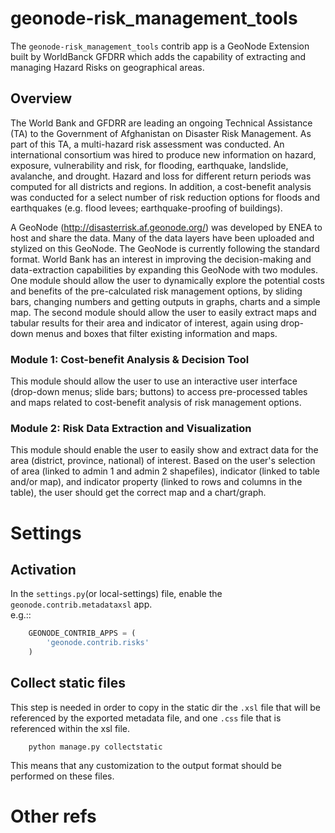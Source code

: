 # geonode-risk_management_tools
The ``geonode-risk_management_tools`` contrib app is a GeoNode Extension built by WorldBanck GFDRR which adds the capability of extracting and managing Hazard Risks on geographical areas.

## Overview
The World Bank and GFDRR are leading an ongoing Technical Assistance (TA) to the Government of Afghanistan on Disaster Risk Management. As part of this TA, a multi-hazard risk assessment was conducted. An international consortium was hired to produce new information on hazard, exposure, vulnerability and risk, for flooding, earthquake, landslide, avalanche, and drought. Hazard and loss for different return periods was computed for all districts and regions. In addition, a cost-benefit analysis was conducted for a select number of risk reduction options for floods and earthquakes (e.g. flood levees; earthquake-proofing of buildings).

A GeoNode (http://disasterrisk.af.geonode.org/) was developed by ENEA to host and share the data. Many of the data layers have been uploaded and stylized on this GeoNode. The GeoNode is currently following the standard format. World Bank has an interest in improving the decision-making and data-extraction capabilities by expanding this GeoNode with two modules. One module should allow the user to dynamically explore the potential costs and benefits of the pre-calculated risk management options, by sliding bars, changing numbers and getting outputs in graphs, charts and a simple map. The second module should allow the user to easily extract maps and tabular results for their area and indicator of interest, again using drop-down menus and boxes that filter existing information and maps.

### Module 1: Cost-benefit Analysis & Decision Tool
This module should allow the user to use an interactive user interface (drop-down menus; slide bars; buttons) to access pre-processed tables and maps related to cost-benefit analysis of risk management options.

### Module 2: Risk Data Extraction and Visualization
This module should enable the user to easily show and extract data for the area (district, province, national) of interest. Based on the user's selection of area (linked to admin 1 and admin 2 shapefiles), indicator (linked to table and/or map), and indicator property (linked to rows and columns in the table), the user should get the correct map and a chart/graph.

# Settings

## Activation

In the ``settings.py``(or local-settings) file, enable the ``geonode.contrib.metadataxsl`` app.  
e.g.::
```Python
    GEONODE_CONTRIB_APPS = (
        'geonode.contrib.risks'
    )
```
## Collect static files

This step is needed in order to copy in the static dir the ``.xsl`` file that will be referenced by the
exported metadata file, and one ``.css`` file that is referenced within the xsl file.

        python manage.py collectstatic

This means that any customization to the output format should be performed on these files.

# Other refs
